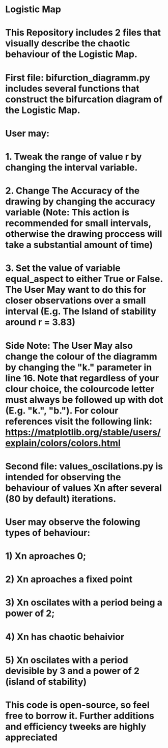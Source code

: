 # Logistic Map

# This Repository includes 2 files that visually describe the chaotic behaviour of the Logistic Map.

# First file: bifurction_diagramm.py includes several functions that construct the bifurcation diagram of the Logistic Map. 
# User may: 
# 1. Tweak the range of value r by changing the interval variable.
# 2. Change The Accuracy of the drawing by changing the accuracy variable (Note: This action is recommended for small intervals, otherwise the drawing proccess will take a substantial amount of time)
# 3. Set the value of variable equal_aspect to either True or False. The User May want to do this for closer observations over a small interval (E.g. The Island of stability around r = 3.83)
# Side Note: The User May also change the colour of the diagramm by changing the "k." parameter in line 16. Note that regardless of your clour choice, the colourcode letter must always be followed up with dot (E.g. "k.", "b."). For colour references visit the following link: https://matplotlib.org/stable/users/explain/colors/colors.html 

# Second file: values_oscilations.py is intended for observing the behaviour of values Xn after several (80 by default) iterations.
# User may observe the folowing types of behaviour: 
# 1) Xn aproaches 0;
# 2) Xn aproaches a fixed point
# 3) Xn oscilates with a period being a power of 2;
# 4) Xn has chaotic behaivior
# 5) Xn oscilates with a period devisible by 3 and a power of 2 (island of stability)

# This code is open-source, so feel free to borrow it. Further additions and efficiency tweeks are highly appreciated
